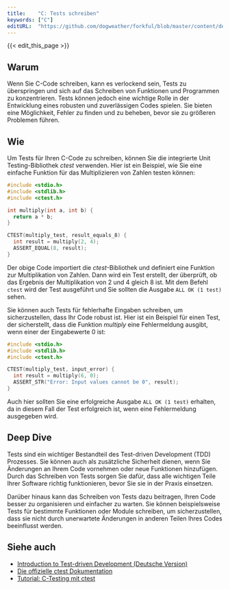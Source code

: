 ```yaml
---
title:    "C: Tests schreiben"
keywords: ["C"]
editURL:  "https://github.com/dogweather/forkful/blob/master/content/de/c/writing-tests.md"
---
```


{{< edit_this_page >}}

## Warum
Wenn Sie C-Code schreiben, kann es verlockend sein, Tests zu überspringen und sich auf das Schreiben von Funktionen und Programmen zu konzentrieren. Tests können jedoch eine wichtige Rolle in der Entwicklung eines robusten und zuverlässigen Codes spielen. Sie bieten eine Möglichkeit, Fehler zu finden und zu beheben, bevor sie zu größeren Problemen führen.

## Wie
Um Tests für Ihren C-Code zu schreiben, können Sie die integrierte Unit Testing-Bibliothek *ctest* verwenden. Hier ist ein Beispiel, wie Sie eine einfache Funktion für das Multiplizieren von Zahlen testen können:

```C
#include <stdio.h>
#include <stdlib.h>
#include <ctest.h>

int multiply(int a, int b) {
  return a * b;
}

CTEST(multiply_test, result_equals_8) {
  int result = multiply(2, 4);
  ASSERT_EQUAL(8, result);
}
```

Der obige Code importiert die *ctest*-Bibliothek und definiert eine Funktion zur Multiplikation von Zahlen. Dann wird ein Test erstellt, der überprüft, ob das Ergebnis der Multiplikation von 2 und 4 gleich 8 ist. Mit dem Befehl `ctest` wird der Test ausgeführt und Sie sollten die Ausgabe `ALL OK (1 test)` sehen.

Sie können auch Tests für fehlerhafte Eingaben schreiben, um sicherzustellen, dass Ihr Code robust ist. Hier ist ein Beispiel für einen Test, der sicherstellt, dass die Funktion *multiply* eine Fehlermeldung ausgibt, wenn einer der Eingabewerte 0 ist:

```C 
#include <stdio.h>
#include <stdlib.h>
#include <ctest.h>

CTEST(multiply_test, input_error) {
  int result = multiply(6, 0);
  ASSERT_STR("Error: Input values cannot be 0", result);
}
```

Auch hier sollten Sie eine erfolgreiche Ausgabe `ALL OK (1 test)` erhalten, da in diesem Fall der Test erfolgreich ist, wenn eine Fehlermeldung ausgegeben wird.

## Deep Dive
Tests sind ein wichtiger Bestandteil des Test-driven Development (TDD) Prozesses. Sie können auch als zusätzliche Sicherheit dienen, wenn Sie Änderungen an Ihrem Code vornehmen oder neue Funktionen hinzufügen. Durch das Schreiben von Tests sorgen Sie dafür, dass alle wichtigen Teile Ihrer Software richtig funktionieren, bevor Sie sie in der Praxis einsetzen.

Darüber hinaus kann das Schreiben von Tests dazu beitragen, Ihren Code besser zu organisieren und einfacher zu warten. Sie können beispielsweise Tests für bestimmte Funktionen oder Module schreiben, um sicherzustellen, dass sie nicht durch unerwartete Änderungen in anderen Teilen Ihres Codes beeinflusst werden.

## Siehe auch
- [Introduction to Test-driven Development (Deutsche Version)](https://wiki.c2.com/?TestDrivenDevelopmentInEinemBild)
- [Die offizielle ctest Dokumentation](https://cmake.org/cmake/help/latest/manual/ctest.1.html)
- [Tutorial: C-Testing mit ctest](https://www.jeremymorgan.com/tutorials/c-programming/how-to-test-c-with-ctest/)